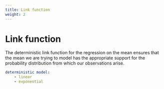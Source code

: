 ```yaml
---
title: Link function
weight: 2
---
```


# Link function

The deterministic link function for the regression on the mean ensures that the mean we are trying to model has the appropriate support for the probability distribution from which our observations arise.

```yml
deterministic model:
    - linear
    - exponential
```


